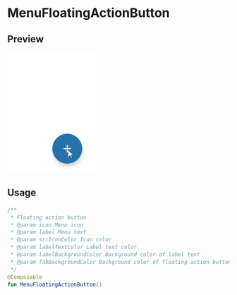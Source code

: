 # MenuFloatingActionButton

## Preview

![fab](../img/fab.gif)

## Usage

```kotlin
/**
 * Floating action button
 * @param icon Menu icon
 * @param label Menu text
 * @param srcIconColor Icon color
 * @param labelTextColor Label text color
 * @param labelBackgroundColor Background color of label text
 * @param fabBackgroundColor Background color of floating action button
 */
@Composable
fun MenuFloatingActionButton()
```